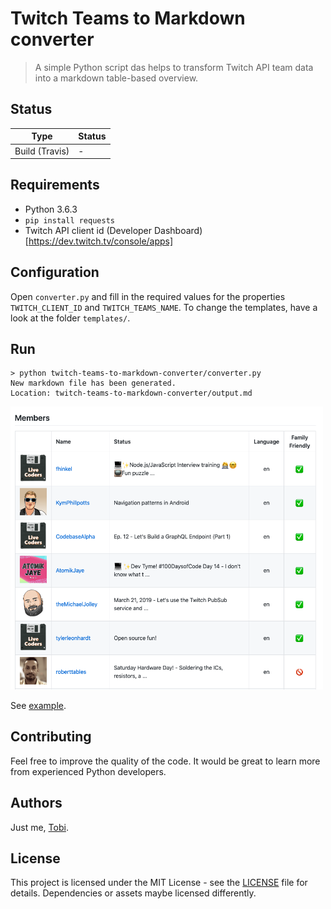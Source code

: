 # Twitch Teams to Markdown converter
> A simple Python script das helps to transform Twitch API team data into a markdown table-based overview.

## Status

|Type|Status|
|----|------|
|Build (Travis)| - |

## Requirements

- Python 3.6.3
- `pip install requests`
- Twitch API client id (Developer Dashboard)[https://dev.twitch.tv/console/apps]

## Configuration

Open `converter.py` and fill in the required values for the properties `TWITCH_CLIENT_ID` and `TWITCH_TEAMS_NAME`.
To change the templates, have a look at the folder `templates/`.

## Run

```
> python twitch-teams-to-markdown-converter/converter.py
New markdown file has been generated.
Location: twitch-teams-to-markdown-converter/output.md
```

<a href="example.png"><img src="example.png" width="500" /></a>

See [example](example.md).

## Contributing

Feel free to improve the quality of the code. It would be great to learn more from experienced Python developers.

## Authors

Just me, [Tobi]([https://tscholze.github.io).

## License

This project is licensed under the MIT License - see the [LICENSE](LICENSE.md) file for details.
Dependencies or assets maybe licensed differently.
